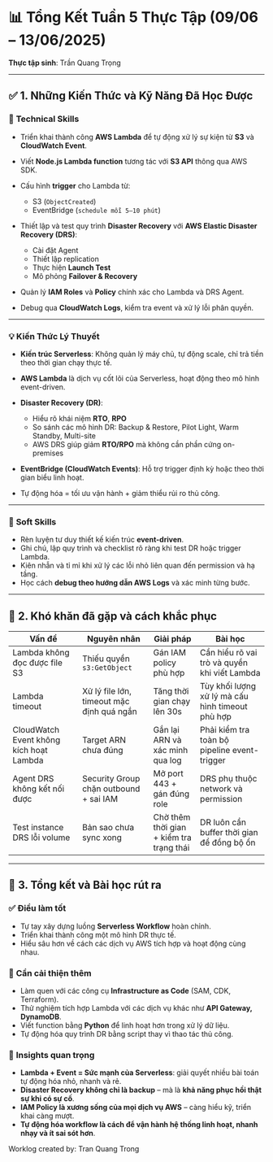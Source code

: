 # 📊 **Tổng Kết Tuần 5 Thực Tập (09/06 – 13/06/2025)**

**Thực tập sinh**: Trần Quang Trọng

---

## ✅ 1. **Những Kiến Thức và Kỹ Năng Đã Học Được**

### 🔧 **Technical Skills**

* Triển khai thành công **AWS Lambda** để tự động xử lý sự kiện từ **S3** và **CloudWatch Event**.
* Viết **Node.js Lambda function** tương tác với **S3 API** thông qua AWS SDK.
* Cấu hình **trigger** cho Lambda từ:

  * S3 (`ObjectCreated`)
  * EventBridge (`schedule mỗi 5–10 phút`)
* Thiết lập và test quy trình **Disaster Recovery** với **AWS Elastic Disaster Recovery (DRS)**:

  * Cài đặt Agent
  * Thiết lập replication
  * Thực hiện **Launch Test**
  * Mô phỏng **Failover & Recovery**
* Quản lý **IAM Roles** và **Policy** chính xác cho Lambda và DRS Agent.
* Debug qua **CloudWatch Logs**, kiểm tra event và xử lý lỗi phân quyền.

---

### 💡 **Kiến Thức Lý Thuyết**

* **Kiến trúc Serverless**: Không quản lý máy chủ, tự động scale, chỉ trả tiền theo thời gian chạy thực tế.
* **AWS Lambda** là dịch vụ cốt lõi của Serverless, hoạt động theo mô hình event-driven.
* **Disaster Recovery (DR)**:

  * Hiểu rõ khái niệm **RTO**, **RPO**
  * So sánh các mô hình DR: Backup & Restore, Pilot Light, Warm Standby, Multi-site
  * AWS DRS giúp giảm **RTO/RPO** mà không cần phần cứng on-premises
* **EventBridge (CloudWatch Events)**: Hỗ trợ trigger định kỳ hoặc theo thời gian biểu linh hoạt.
* Tự động hóa = tối ưu vận hành + giảm thiểu rủi ro thủ công.

---

### 🤝 **Soft Skills**

* Rèn luyện tư duy thiết kế kiến trúc **event-driven**.
* Ghi chú, lập quy trình và checklist rõ ràng khi test DR hoặc trigger Lambda.
* Kiên nhẫn và tỉ mỉ khi xử lý các lỗi nhỏ liên quan đến permission và hạ tầng.
* Học cách **debug theo hướng dẫn AWS Logs** và xác minh từng bước.

---

## 🚧 2. **Khó khăn đã gặp và cách khắc phục**

| Vấn đề                                  | Nguyên nhân                               | Giải pháp                                | Bài học                                          |
| --------------------------------------- | ----------------------------------------- | ---------------------------------------- | ------------------------------------------------ |
| Lambda không đọc được file S3           | Thiếu quyền `s3:GetObject`                | Gán IAM policy phù hợp                   | Cần hiểu rõ vai trò và quyền khi viết Lambda     |
| Lambda timeout                          | Xử lý file lớn, timeout mặc định quá ngắn | Tăng thời gian chạy lên 30s              | Tùy khối lượng xử lý mà cấu hình timeout phù hợp |
| CloudWatch Event không kích hoạt Lambda | Target ARN chưa đúng                      | Gắn lại ARN và xác minh qua log          | Phải kiểm tra toàn bộ pipeline event-trigger     |
| Agent DRS không kết nối được            | Security Group chặn outbound + sai IAM    | Mở port 443 + gán đúng role              | DRS phụ thuộc network và permission              |
| Test instance DRS lỗi volume            | Bản sao chưa sync xong                    | Chờ thêm thời gian + kiểm tra trạng thái | DR luôn cần buffer thời gian để đồng bộ ổn       |

---

## 💭 3. **Tổng kết và Bài học rút ra**

### ✅ **Điều làm tốt**

* Tự tay xây dựng luồng **Serverless Workflow** hoàn chỉnh.
* Triển khai thành công một mô hình DR thực tế.
* Hiểu sâu hơn về cách các dịch vụ AWS tích hợp và hoạt động cùng nhau.

### 🔄 **Cần cải thiện thêm**

* Làm quen với các công cụ **Infrastructure as Code** (SAM, CDK, Terraform).
* Thử nghiệm tích hợp Lambda với các dịch vụ khác như **API Gateway, DynamoDB**.
* Viết function bằng **Python** để linh hoạt hơn trong xử lý dữ liệu.
* Tự động hóa quy trình DR bằng script thay vì thao tác thủ công.

### 🌟 **Insights quan trọng**

* **Lambda + Event = Sức mạnh của Serverless**: giải quyết nhiều bài toán tự động hóa nhỏ, nhanh và rẻ.
* **Disaster Recovery không chỉ là backup** – mà là **khả năng phục hồi thật sự khi có sự cố**.
* **IAM Policy là xương sống của mọi dịch vụ AWS** – càng hiểu kỹ, triển khai càng mượt.
* **Tự động hóa workflow là cách để vận hành hệ thống linh hoạt, nhanh nhạy và ít sai sót hơn**.

Worklog created by: Tran Quang Trong
